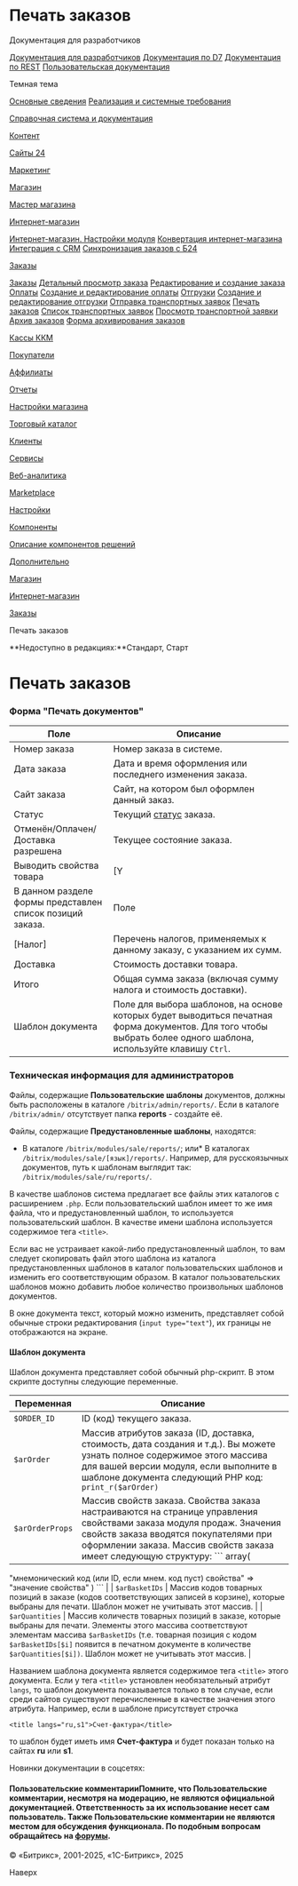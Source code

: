 # Печать заказов

Документация для разработчиков

[Документация для разработчиков](https://dev.1c-bitrix.ru/api_help/)
[Документация по D7](https://dev.1c-bitrix.ru/api_d7/)
[Документация по REST](https://dev.1c-bitrix.ru/rest_help/)
[Пользовательская документация](https://dev.1c-bitrix.ru/user_help/)

Темная тема

[Основные сведения](/user_help/index.php)
[Реализация и системные требования](/user_help/reqintro.php)

[Справочная система и документация](/user_help/help/index.php)

[Контент](/user_help/content/index.php)

[Сайты 24](/user_help/sites24/index.php)

[Маркетинг](/user_help/marketing/index.php)

[Магазин](/user_help/store/index.php)

[Мастер магазина](/user_help/store/storeassist.php)

[Интернет-магазин](/user_help/store/sale/index.php)

[Интернет-магазин. Настройки модуля](/user_help/store/sale/settings_sale.php)
[Конвертация интернет-магазина](/user_help/store/sale/sale_converter.php)
[Интеграция с CRM](/user_help/store/sale/sale_crm.php)
[Синхронизация заказов с Б24](/user_help/store/sale/sale_order_crm.php)

[Заказы](/user_help/store/sale/orders/index.php)

[Заказы](/user_help/store/sale/orders/sale_order.php)
[Детальный просмотр заказа](/user_help/store/sale/orders/sale_order_detail.php)
[Редактирование и создание заказа](/user_help/store/sale/orders/sale_order_new.php)
[Оплаты](/user_help/store/sale/orders/sale_order_payment.php)
[Создание и редактирование оплаты](/user_help/store/sale/orders/sale_order_payment_edit.php)
[Отгрузки](/user_help/store/sale/orders/sale_order_shipment.php)
[Создание и редактирование отгрузки](/user_help/store/sale/orders/sale_order_shipment_edit.php)
[Отправка транспортных заявок](/user_help/store/sale/orders/sale_delivery_request.php)
[Печать заказов](/user_help/store/sale/orders/sale_order_print.php)
[Список транспортных заявок](/user_help/store/sale/orders/sale_delivery_request_list.php)
[Просмотр транспортной заявки](/user_help/store/sale/orders/sale_delivery_request_view.php)
[Архив заказов](/user_help/store/sale/orders/sale_order_archive.php)
[Форма архивирования заказов](/user_help/store/sale/orders/sale_archive.php)

[Кассы ККМ](/user_help/store/sale/cashbox/index.php)

[Покупатели](/user_help/store/sale/user_accounts/index.php)

[Аффилиаты](/user_help/store/sale/affiliates/index.php)

[Отчеты](/user_help/store/sale/statistic/index.php)

[Настройки магазина](/user_help/store/sale/settings/index.php)

[Торговый каталог](/user_help/store/catalog/index.php)

[Клиенты](/user_help/clients/index.php)

[Сервисы](/user_help/service/index.php)

[Веб-аналитика](/user_help/statistic/index.php)

[Marketplace](/user_help/marketplace/index.php)

[Настройки](/user_help/settings/index.php)

[Компоненты](/user_help/components/index.php)

[Описание компонентов решений](/user_help/description_decisions/index.php)

[Дополнительно](/user_help/additional/index.php)

[Магазин](/user_help/store/index.php)

[Интернет-магазин](/user_help/store/sale/index.php)

[Заказы](/user_help/store/sale/orders/index.php)

Печать заказов

**Недоступно в редакциях:**Стандарт, Старт

# Печать заказов

### Форма "Печать документов"

| Поле | Описание |
| --- | --- |
| Номер заказа | Номер заказа в системе. |
| Дата заказа | Дата и время оформления или последнего изменения заказа. |
| Сайт заказа | Сайт, на котором был оформлен данный заказ. |
| Статус | Текущий [статус](/user_help/store/sale/settings/sale_status.php) заказа. |
| Отменён/Оплачен/Доставка разрешена | Текущее состояние заказа. |
| Выводить свойства товара | [Y|N] При отмеченной опии свойства товара будут отображены в печатных формах. |
| В данном разделе формы представлен список позиций заказа.  | Поле | Описание | | --- | --- | | Включен | Указывается, будет ли данная позиция (товар) включена в печатный документ.   Некоторые шаблоны документов позволяют печатать данные не по всем, а по произвольной части товаров заказа. В данном поле вы можете указать, что в печатном документе должны присутствовать не все товарные позиции, а так же изменить их количество. Если шаблон не предусматривает печать только части заказа, то он отобразит все товарные позиции вне зависимости от установок на форме. | | Название | Название товара. | | Количество | Количество приобретаемого товара. | | Цена | Стоимость единицы товара с учётом скидки. | | Сумма | Общая стоимость данной позиции заказа. | | |
| [Налог] | Перечень налогов, применяемых к данному заказу, с указанием их сумм. |
| Доставка | Стоимость доставки товара. |
| Итого | Общая сумма заказа (включая сумму налога и стоимость доставки). |
| Шаблон документа | Поле для выбора шаблонов, на основе которых будет выводиться печатная форма документов.   Для того чтобы выбрать более одного шаблона, используйте клавишу `Ctrl`. |

### Техническая информация для администраторов

Файлы, содержащие **Пользовательские шаблоны** документов, должны быть расположены в каталоге `/bitrix/admin/reports/`. Если в каталоге `/bitrix/admin/` отсутствует папка **reports** - создайте её.

Файлы, содержащие **Предустановленные шаблоны**, находятся:

* В каталоге `/bitrix/modules/sale/reports/`;
или* В каталогах `/bitrix/modules/sale/[язык]/reports/`. Например, для русскоязычных документов, путь к шаблонам выглядит так: `/bitrix/modules/sale/ru/reports/`.

В качестве шаблонов система предлагает все файлы этих каталогов с расширением `.php`. Если пользовательский шаблон имеет то же имя файла, что и предустановленный шаблон, то используется пользовательский шаблон. В качестве имени шаблона используется содержимое тега `<title>`.

Если вас не устраивает какой-либо предустановленный шаблон, то вам следует скопировать файл этого шаблона из каталога предустановленных шаблонов в каталог пользовательских шаблонов и изменить его соответствующим образом. В каталог пользовательских шаблонов можно добавить любое количество произвольных шаблонов документов.

В окне документа текст, который можно изменить, представляет собой обычные строки редактирования (`input type="text"`), их границы не отображаются на экране.

#### Шаблон документа

Шаблон документа представляет собой обычный php-скрипт. В этом скрипте доступны следующие переменные.

| Переменная | Описание |
| --- | --- |
| `$ORDER_ID` | ID (код) текущего заказа. |
| `$arOrder` | Массив атрибутов заказа (ID, доставка, стоимость, дата создания и т.д.). Вы можете узнать полное содержимое этого массива для вашей версии модуля, если выполните в шаблоне документа следующий PHP код: `print_r($arOrder)` |
| `$arOrderProps` | Массив свойств заказа. Свойства заказа настраиваются на странице управления свойствами заказа модуля продаж. Значения свойств заказа вводятся покупателями при оформлении заказа. Массив свойств заказа имеет следующую структуру:  ``` array( "мнемонический код  (или ID, если мнем. код пуст) свойства" => "значение свойства" ) ``` |
| `$arBasketIDs` | Массив кодов товарных позиций в заказе (кодов соответствующих записей в корзине), которые выбраны для печати. Шаблон может не учитывать этот массив. |
| `$arQuantities` | Массив количеств товарных позиций в заказе, которые выбраны для печати. Элементы этого массива соответствуют элементам массива `$arBasketIDs` (т.е. товарная позиция с кодом `$arBasketIDs[$i]` появится в печатном документе в количестве `$arQuantities[$i])`. Шаблон может не учитывать этот массив. |

Названием шаблона документа является содержимое тега `<title>` этого документа. Если у тега `<title>` установлен необязательный атрибут `langs`, то шаблон документа показывается только в том случае, если среди сайтов существуют перечисленные в качестве значения этого атрибута. Например, если в шаблоне присутствует строчка

```
<title langs="ru,s1">Счет-фактура</title>
```

то шаблон будет иметь имя **Счет-фактура** и будет показан только на сайтах **ru** или **s1**.

Новинки документации в соцсетях:

#### Пользовательские комментарииПомните, что Пользовательские комментарии, несмотря на модерацию, не являются официальной документацией. Ответственность за их использование несет сам пользователь. Также Пользовательские комментарии не являются местом для обсуждения функционала. По подобным вопросам обращайтесь на [форумы](http://dev.1c-bitrix.ru/community/forums/group1/).

© «Битрикс», 2001-2025, «1С-Битрикс», 2025

Наверх